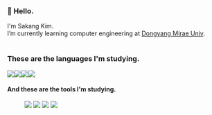 ###  👋 Hello.
I'm Sakang Kim.  
I’m currently learning computer engineering at <a href="https://www.dongyang.ac.kr/dongyang/index.do"> Dongyang Mirae Univ</a>.  
<br>
<h3>These are the languages I'm studying.</h3>
<img src="https://img.shields.io/badge/C-A8B9CC?style=for-the-badge&logo=C&logoColor=white"><img src="https://img.shields.io/badge/C%23-000000?style=for-the-badge&logo=Csharp&logoColor=white"><img src="https://img.shields.io/badge/Java(Script)-F7DF1E?style=for-the-badge&logo=JavaScript&logoColor=white"><img src="https://img.shields.io/badge/HTML5-E34F26?style=for-the-badge&logo=HTML5&logoColor=white">

<h4>And these are the tools I'm studying.</h4>
<figure class="half">
<img src="https://img.shields.io/badge/Visual Studio-5C2D91?style=for-the-badge&logo=Visual Studio&logoColor=white"/> 
<img src="https://img.shields.io/badge/Eclipse IDE-2C2255?style=for-the-badge&logo=Eclipse IDE&logoColor=white"/>
<img src="https://img.shields.io/badge/PyCharm-85EA2D?style=for-the-badge&logo=PyCharm&logoColor=white"/>
<img src="https://img.shields.io/badge/-Unity-black?style=for-the-badge&logo=Unity&logoColor=FFFFFF">
</figure>

 
<!--
**1sakang/1sakang** is a ✨ _special_ ✨ repository because its `README.md` (this file) appears on your GitHub profile.

Here are some ideas to get you started:

- 🔭 I’m currently working on ...
- 🌱 I’m currently learning ...
- 👯 I’m looking to collaborate on ...
- 🤔 I’m looking for help with ...
- 💬 Ask me about ...
- 📫 How to reach me: ...
- 😄 Pronouns: ...
- ⚡ Fun fact: ...
-->
